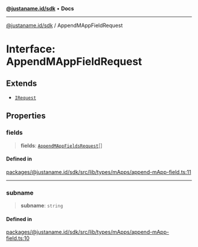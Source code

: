 [**@justaname.id/sdk**](../README.md) • **Docs**

***

[@justaname.id/sdk](../globals.md) / AppendMAppFieldRequest

# Interface: AppendMAppFieldRequest

## Extends

- [`IRequest`](IRequest.md)

## Properties

### fields

> **fields**: [`AppendMAppFieldsRequest`](AppendMAppFieldsRequest.md)[]

#### Defined in

[packages/@justaname.id/sdk/src/lib/types/mApps/append-mApp-field.ts:11](https://github.com/JustaName-id/JustaName-sdk/blob/626b4b68604f3125538c424811e641247a5bd58d/packages/@justaname.id/sdk/src/lib/types/mApps/append-mApp-field.ts#L11)

***

### subname

> **subname**: `string`

#### Defined in

[packages/@justaname.id/sdk/src/lib/types/mApps/append-mApp-field.ts:10](https://github.com/JustaName-id/JustaName-sdk/blob/626b4b68604f3125538c424811e641247a5bd58d/packages/@justaname.id/sdk/src/lib/types/mApps/append-mApp-field.ts#L10)
